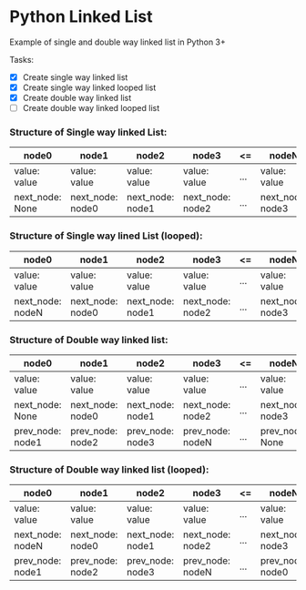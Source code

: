 # Python Linked List

Example of single and double way linked list in Python 3+

Tasks:
- [X] Create single way linked list
- [X] Create single way linked looped list
- [X] Create double way linked list
- [ ] Create double way linked looped list

### Structure of Single way linked List:

node0 | node1 | node2 | node3 | <= | nodeN
------|-------|-------|-------|----|------
value: value | value: value | value: value | value: value | ... | value: value
next_node: None | next_node: node0 | next_node: node1 | next_node: node2 | ... | next_node: node3

### Structure of Single way lined List (looped):

node0 | node1 | node2 | node3 | <= | nodeN
------|-------|-------|-------|----|------
value: value | value: value | value: value | value: value | ... | value: value
next_node: nodeN | next_node: node0 | next_node: node1 | next_node: node2 | ... | next_node: node3

### Structure of Double way linked list:

node0 | node1 | node2 | node3 | <= | nodeN
------|-------|-------|-------|----|------
value: value | value: value | value: value | value: value | ... | value: value
next_node: None | next_node: node0 | next_node: node1 | next_node: node2 | ... | next_node: node3
prev_node: node1 | prev_node: node2 | prev_node: node3 | prev_node: nodeN | ... | prev_node: None

### Structure of Double way linked list (looped):

node0 | node1 | node2 | node3 | <= | nodeN
------|-------|-------|-------|----|------
value: value | value: value | value: value | value: value | ... | value: value
next_node: nodeN | next_node: node0 | next_node: node1 | next_node: node2 | ... | next_node: node3
prev_node: node1 | prev_node: node2 | prev_node: node3 | prev_node: nodeN | ... | prev_node: node0
